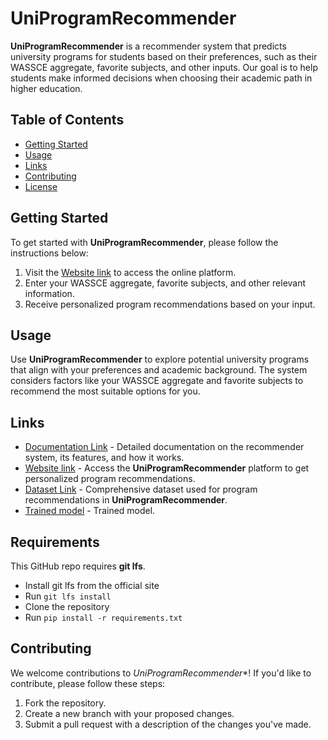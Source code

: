 # UniProgramRecommender

**UniProgramRecommender** is a recommender system that predicts university programs for students based on their preferences, such as their WASSCE aggregate, favorite subjects, and other inputs. Our goal is to help students make informed decisions when choosing their academic path in higher education.

## Table of Contents
- [Getting Started](#getting-started)
- [Usage](#usage)
- [Links](#links)
- [Contributing](#contributing)
- [License](#license)

## Getting Started

To get started with **UniProgramRecommender**, please follow the instructions below:

1. Visit the [Website link](https://course-recommender-tool.vercel.app/) to access the online platform.
2. Enter your WASSCE aggregate, favorite subjects, and other relevant information.
3. Receive personalized program recommendations based on your input.

## Usage

Use **UniProgramRecommender** to explore potential university programs that align with your preferences and academic background. The system considers factors like your WASSCE aggregate and favorite subjects to recommend the most suitable options for you.

## Links

- [Documentation Link](https://docs.google.com/document/d/11Vmn2fIoToMTCoPpEEwmv6_sB1f_-lYLFAKXu7jmJNc/edit) - Detailed documentation on the recommender system, its features, and how it works.
- [Website link](https://course-recommender-tool.vercel.app/) - Access the **UniProgramRecommender** platform to get personalized program recommendations.
- [Dataset Link](https://docs.google.com/spreadsheets/d/1bvKuGSIe2YcQX1u8BkjXdC9gh1yAGJkqXxcuvd3Kc-A/edit#gid=1350298462) - Comprehensive dataset used for program recommendations in **UniProgramRecommender**.
- [Trained model](https://github.com/janprince/program_selection_/blob/main/model/model.pkl) - Trained model.

## Requirements

This GitHub repo requires **git lfs**.
- Install git lfs from the official site
- Run `git lfs install`
- Clone the repository
- Run `pip install -r requirements.txt`

## Contributing

We welcome contributions to *UniProgramRecommender**! If you'd like to contribute, please follow these steps:

1. Fork the repository.
2. Create a new branch with your proposed changes.
3. Submit a pull request with a description of the changes you've made.

